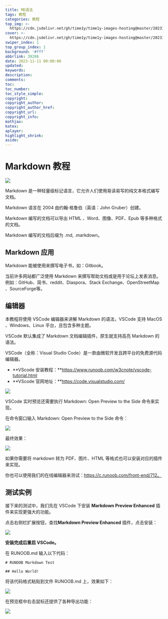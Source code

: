 ```yaml
---
title: MD语法
tags: 教程
categories: 教程
top_img: >-
  https://cdn.jsdelivr.net/gh/time1y/time1y-images-hosting@master/20231210/35CB35BB-AC03-4A0D-9C94-AC3B24AFCB30.1i8r6c8khv34.webp
cover: >-
  https://cdn.jsdelivr.net/gh/time1y/time1y-images-hosting@master/20231210/35CB35BB-AC03-4A0D-9C94-AC3B24AFCB30.1i8r6c8khv34.webp
swiper_index: 1
top_group_index: 1
background: '#fff'
abbrlink: 39286
date: 2023-11-11 00:00:00
updated:
keywords:
description:
comments:
toc:
toc_number:
toc_style_simple:
copyright:
copyright_author:
copyright_author_href:
copyright_url:
copyright_info:
mathjax:
katex:
aplayer:
highlight_shrink:
aside:
---
```

# Markdown 教程

![](https://cdn.jsdelivr.net/gh/time1y/time1y-images-hosting@master/20231210/iconfinder_markdown_298823.3x2sfys1q75s.webp)

Markdown 是一种轻量级标记语言，它允许人们使用易读易写的纯文本格式编写文档。

Markdown 语言在 2004 由约翰·格鲁伯（英语：John Gruber）创建。

Markdown 编写的文档可以导出 HTML 、Word、图像、PDF、Epub 等多种格式的文档。

Markdown 编写的文档后缀为 .md, .markdown。

## Markdown 应用

Markdown 能被使用来撰写电子书，如：Gitbook。

当前许多网站都广泛使用 Markdown 来撰写帮助文档或是用于论坛上发表消息。例如：GitHub、简书、reddit、Diaspora、Stack Exchange、OpenStreetMap 、SourceForge等。

## 编辑器

本教程将使用 VSCode 编辑器来讲解 Markdown 的语法，VSCode 支持 MacOS 、Windows、Linux 平台，且包含多种主题。

VSCode 默认集成了 Markdown 文档编辑插件，原生就支持高亮 Markdown 的语法。

VSCode（全称：Visual Studio Code）是一款由微软开发且跨平台的免费源代码编辑器。

- **VScode 安装教程：**https://www.runoob.com/w3cnote/vscode-tutorial.html
- **VScode 官网地址：**https://code.visualstudio.com/

![](https://cdn.jsdelivr.net/gh/time1y/time1y-images-hosting@master/20231210/91542A7F-900B-4C1F-9FEA-BC418A0047E5.gnd7ty226jk.webp)

VSCode 实时预览还需要执行 Markdown: Open Preview to the Side 命令来实现。

在命令窗口输入 Markdown: Open Preview to the Side 命令：

![](https://cdn.jsdelivr.net/gh/time1y/time1y-images-hosting@master/20231210/35CB35BB-AC03-4A0D-9C94-AC3B24AFCB30.1i8r6c8khv34.webp)

最终效果：

![](https://cdn.jsdelivr.net/gh/time1y/time1y-images-hosting@master/20231210/18EE1A99-AF14-4C67-85CD-A7261FD3464B.57mnb3dc1aps.webp)

如果你需要将 markdown 转为 PDF、图片、HTML 等格式也可以安装对应的插件来实现。

你也可以使用我们的在线编辑器来测试：https://c.runoob.com/front-end/712。

## 测试实例

接下来的测试中，我们先在 VSCode 下安装 **Markdown Preview Enhanced** 插件来实现更强大的功能。

点击右侧栏扩展按钮，查找**Markdown Preview Enhanced** 插件，点击安装：

![](https://cdn.jsdelivr.net/gh/time1y/time1y-images-hosting@master/20231210/5D9D9109-C12A-4D81-9E91-3D3FE603DFB8.5y8sto8acmww.webp)

**安装完成后重启 VSCode。**

在 RUNOOB.md 输入以下代码：

```
# RUNOOB Markdown Test

## Hello World!
```

将该代码格式粘贴到文件 RUNOOB.md 上，效果如下：

![](https://cdn.jsdelivr.net/gh/time1y/time1y-images-hosting@master/20231210/123F0547-C529-4D85-920F-624E65D35DD3.1vxricozi2jk.webp)

在预览框中右击鼠标还提供了各种导出功能：

![](https://cdn.jsdelivr.net/gh/time1y/time1y-images-hosting@master/20231210/3292631D-2230-48B5-A2B9-1E1DA1E522B7.5s0smeie0074.webp)
